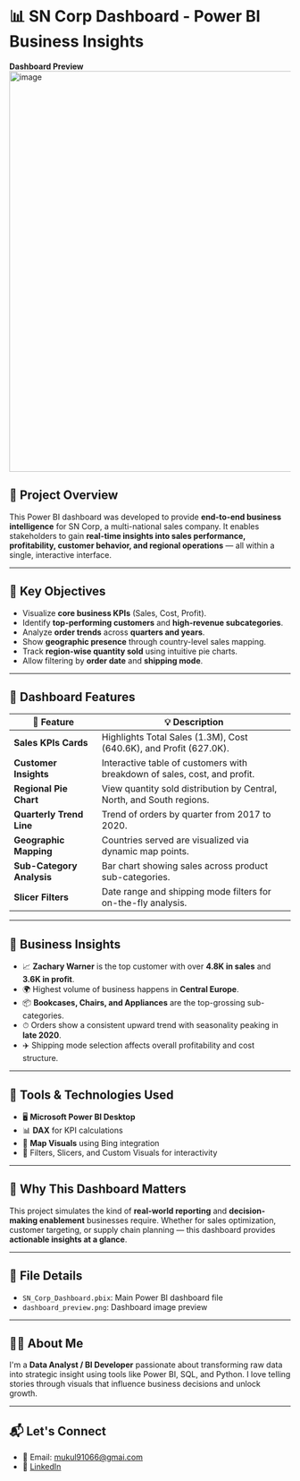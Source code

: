 # 📊 SN Corp Dashboard - Power BI Business Insights

**Dashboard Preview**
<img width="1282" height="716" alt="image" src="https://github.com/user-attachments/assets/52cef349-b80e-405f-9492-2520f6b3aff4" />

## 🚀 Project Overview

This Power BI dashboard was developed to provide **end-to-end business intelligence** for SN Corp, a multi-national sales company. It enables stakeholders to gain **real-time insights into sales performance, profitability, customer behavior, and regional operations** — all within a single, interactive interface.

---

## 🎯 Key Objectives

- Visualize **core business KPIs** (Sales, Cost, Profit).
- Identify **top-performing customers** and **high-revenue subcategories**.
- Analyze **order trends** across **quarters and years**.
- Show **geographic presence** through country-level sales mapping.
- Track **region-wise quantity sold** using intuitive pie charts.
- Allow filtering by **order date** and **shipping mode**.

---

## 📌 Dashboard Features

| 📍 Feature                      | 💡 Description                                                                 |
|-------------------------------|------------------------------------------------------------------------------|
| **Sales KPIs Cards**          | Highlights Total Sales (1.3M), Cost (640.6K), and Profit (627.0K).            |
| **Customer Insights**         | Interactive table of customers with breakdown of sales, cost, and profit.    |
| **Regional Pie Chart**        | View quantity sold distribution by Central, North, and South regions.        |
| **Quarterly Trend Line**      | Trend of orders by quarter from 2017 to 2020.                                |
| **Geographic Mapping**        | Countries served are visualized via dynamic map points.                      |
| **Sub-Category Analysis**     | Bar chart showing sales across product sub-categories.                       |
| **Slicer Filters**            | Date range and shipping mode filters for on-the-fly analysis.                |

---

## 🧠 Business Insights

- 📈 **Zachary Warner** is the top customer with over **4.8K in sales** and **3.6K in profit**.
- 🌍 Highest volume of business happens in **Central Europe**.
- 📦 **Bookcases, Chairs, and Appliances** are the top-grossing sub-categories.
- ⏱ Orders show a consistent upward trend with seasonality peaking in **late 2020**.
- ✈️ Shipping mode selection affects overall profitability and cost structure.

---

## 🔧 Tools & Technologies Used

- 🖥 **Microsoft Power BI Desktop**
- 📊 **DAX** for KPI calculations
- 📍 **Map Visuals** using Bing integration
- 🧩 Filters, Slicers, and Custom Visuals for interactivity

---

## 💼 Why This Dashboard Matters

This project simulates the kind of **real-world reporting** and **decision-making enablement** businesses require. Whether for sales optimization, customer targeting, or supply chain planning — this dashboard provides **actionable insights at a glance**.

---

## 📁 File Details

- `SN_Corp_Dashboard.pbix`: Main Power BI dashboard file
- `dashboard_preview.png`: Dashboard image preview

---

## 🧑‍💼 About Me

I'm a **Data Analyst / BI Developer** passionate about transforming raw data into strategic insight using tools like Power BI, SQL, and Python. I love telling stories through visuals that influence business decisions and unlock growth.

---

## 📬 Let's Connect

- 📧 Email: mukul91066@gmai.com  
- 💼 [LinkedIn](https://linkedin.com/in/mukul-garg-5b533b245)  




